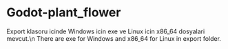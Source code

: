 # Godot-plant_flower

Export klasoru icinde Windows icin exe ve Linux icin x86_64 dosyalari mevcut.\n
There are exe for Windows and x86_64 for Linux in export folder.
